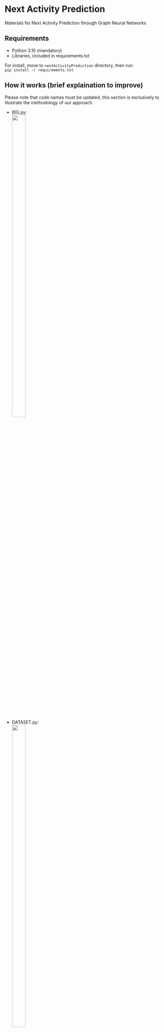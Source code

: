 # Next Activity Prediction
Materials for Next Activity Prediction through Graph Neural Networks

## Requirements
- Python 3.10 (mandatory)
- Libraries, included in requirements.txt

For install, move to ``nextActivityPrediction`` directory, then run: <br>
``pip install -r requirements.txt``

## How it works (brief explaination to improve)
Please note that code names must be updated, this section is exclusively to illustrate the methodology of our approach.<br>
- BIG.py:<br>
<img src="FloChart/BIG.png" width=30% height=50%><br>
- DATASET.py:<br>
<img src="FloChart/DATASET.png" width=30% height=50%><br>
- TRAINING.py:<br>
<img src="FloChart/TRAINING.png" width=30% height=50%><br>

## How to run
- To create instance graphs, run:<br>
``python BIG.py``

- To preprocess instance graphs for DGCNN, run:<br>
``python DATASET.py``

- To train the DGCNN, run:<br>
``python TRAINING.py``

## Results (necessary?)
